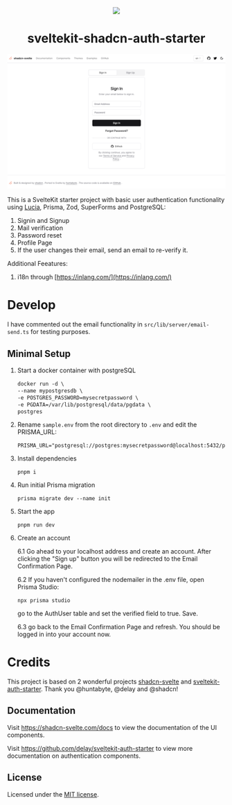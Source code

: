 <p align="center">
 <img align="center" src="https://raw.githubusercontent.com/huntabyte/shadcn-svelte/main/apps/www/static/android-chrome-192x192.png" height="96" />
 <h1 align="center">
  sveltekit-shadcn-auth-starter
 </h1>
</p>

![hero](/static/auth.png)

This is a SvelteKit starter project with basic user authentication functionality using [Lucia](https://lucia-auth.com/), Prisma, Zod, SuperForms and PostgreSQL:

1. Signin and Signup
2. Mail verification
3. Password reset
4. Profile Page
5. If the user changes their email, send an email to re-verify it.

Additional Feeatures:

1. i18n through [https://inlang.com/](https://inlang.com/)

# Develop

I have commented out the email functionality in `src/lib/server/email-send.ts` for testing purposes.

## Minimal Setup

1. Start a docker container with postgreSQL
   ```
   docker run -d \
   --name mypostgresdb \
   -e POSTGRES_PASSWORD=mysecretpassword \
   -e PGDATA=/var/lib/postgresql/data/pgdata \
   postgres
   ```
2. Rename `sample.env` from the root directory to `.env` and edit the PRISMA_URL:
   ```
   PRISMA_URL="postgresql://postgres:mysecretpassword@localhost:5432/postgres"
   ```
3. Install dependencies
   ```
   pnpm i
   ```
4. Run initial Prisma migration
   ```
   prisma migrate dev --name init
   ```
5. Start the app
   ```
   pnpm run dev
   ```
6. Create an account

   6.1 Go ahead to your localhost address and create an account. After clicking the "Sign up" button you will be redirected to the Email Confirmation Page.

   6.2 If you haven't configured the nodemailer in the .env file, open Prisma Studio:

   ```
   npx prisma studio
   ```

   go to the AuthUser table and set the verified field to true. Save.

   6.3 go back to the Email Confirmation Page and refresh. You should be logged in into your account now.

# Credits

This project is based on 2 wonderful projects [shadcn-svelte](https://www.shadcn-svelte.com/) and [sveltekit-auth-starter](https://github.com/delay/sveltekit-auth-starter). Thank you @huntabyte, @delay and @shadcn!

## Documentation

Visit https://shadcn-svelte.com/docs to view the documentation of the UI components.

Visit https://github.com/delay/sveltekit-auth-starter to view more documentation on authentication components.

## License

Licensed under the [MIT license](https://github.com/gribard/ui/blob/main/LICENSE.md).
